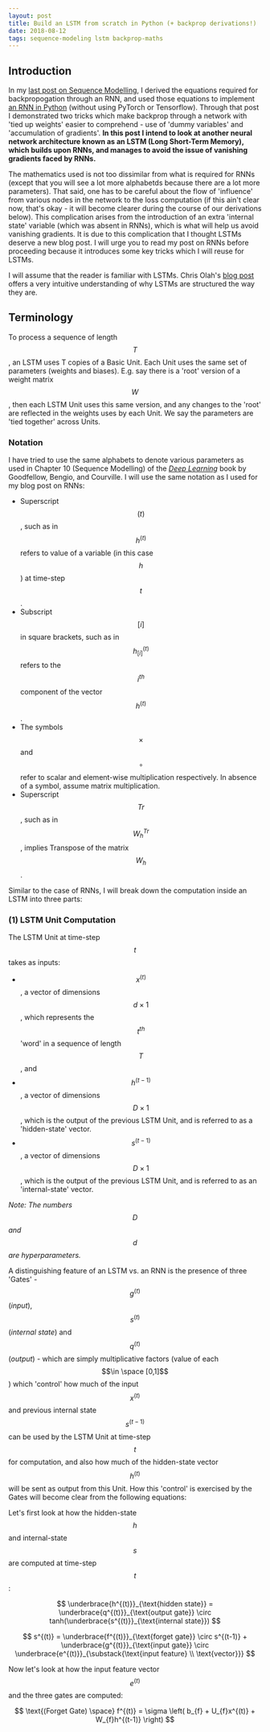 ```yaml
---
layout: post
title: Build an LSTM from scratch in Python (+ backprop derivations!)
date: 2018-08-12
tags: sequence-modeling lstm backprop-maths
---
```

## Introduction
In my [last post on Sequence Modelling](https://talwarabhimanyu.github.io/blog/2018/07/31/rnn-backprop), I derived the equations required for backpropogation through an RNN, and used those equations to implement [an RNN in Python](https://github.com/talwarabhimanyu/Learning-by-Coding/blob/master/Deep%20Learning%20from%20Scratch/RNN%20from%20Scratch/RNN%20from%20Scratch.ipynb) (without using PyTorch or Tensorflow). Through that post I demonstrated two tricks which make backprop through a network with 'tied up weights' easier to comprehend - use of 'dummy variables' and 'accumulation of gradients'. **In this post I intend to look at another neural network architecture known as an LSTM (Long Short-Term Memory), which builds upon RNNs, and manages to avoid the issue of vanishing gradients faced by RNNs.**

The mathematics used is not too dissimilar from what is required for RNNs (except that you will see a lot more alphabetds because there are a lot more parameters). That said, one has to be careful about the flow of 'influence' from various nodes in the network to the loss computation (if this ain't clear now, that's okay - it will become clearer during the course of our derivations below). This complication arises from the introduction of an extra 'internal state' variable (which was absent in RNNs), which is what will help us avoid vanishing gradients. It is due to this complication that I thought LSTMs deserve a new blog post. I will urge you to read my post on RNNs before proceeding because it introduces some key tricks which I will reuse for LSTMs.

I will assume that the reader is familiar with LSTMs. Chris Olah's [blog post](http://colah.github.io/posts/2015-08-Understanding-LSTMs/) offers a very intuitive understanding of why LSTMs are structured the way they are.

## Terminology
To process a sequence of length $$T$$, an LSTM uses T copies of a Basic Unit. Each Unit uses the same set of parameters (weights and biases). E.g. say there is a 'root' version of a weight matrix $$W$$, then each LSTM Unit uses this same version, and any changes to the 'root' are reflected in the weights uses by each Unit. We say the parameters are 'tied together' across Units.

### Notation
I have tried to use the same alphabets to denote various parameters as used in Chapter 10 (Sequence Modelling) of the [_Deep Learning_](https://www.deeplearningbook.org/) book by Goodfellow, Bengio, and Courville. I will use the same notation as I used for my blog post on RNNs:

* Superscript $$(t)$$, such as in $$h^{(t)}$$ refers to value of a variable (in this case $$h$$) at time-step $$t$$.
* Subscript $$[i]$$ in square brackets, such as in $$h^{(t)}_{[i]}$$ refers to the $$i^{th}$$ component of the vector $$h^{(t)}$$.
* The symbols $$\times$$ and $$\circ$$ refer to scalar and element-wise multiplication respectively. In absence of a symbol, assume matrix multiplication.
* Superscript $$Tr$$, such as in $$W_h^{Tr}$$, implies Transpose of the matrix $$W_h$$.

Similar to the case of RNNs, I will break down the computation inside an LSTM into three parts:

### (1) LSTM Unit Computation
The LSTM Unit at time-step $$t$$ takes as inputs:
* $$x^{(t)}$$, a vector of dimensions $$d \times 1$$, which represents the $$t^{th}$$ 'word' in a sequence of length $$T$$, and
* $$h^{(t-1)}$$, a vector of dimensions $$D \times 1$$, which is the output of the previous LSTM Unit, and is referred to as a 'hidden-state' vector.
* $$s^{(t-1)}$$, a vector of dimensions $$D \times 1$$, which is the output of the previous LSTM Unit, and is referred to as an 'internal-state' vector.

_Note: The numbers $$D$$ and $$d$$ are hyperparameters._

A distinguishing feature of an LSTM vs. an RNN is the presence of three 'Gates' - $$g^{(t)}$$ (_input_), $$s^{(t)}$$ (_internal state_) and $$q^{(t)}$$ (_output_) - which are simply multiplicative factors (value of each $$\in \space [0,1]$$) which 'control' how much of the input $$x^{(t)}$$ and previous internal state $$s^{(t-1)}$$ can be used by the LSTM Unit at time-step $$t$$ for computation, and also how much of the hidden-state vector $$h^{(t)}$$ will be sent as output from this Unit. How this 'control' is exercised by the Gates will become clear from the following equations:

Let's first look at how the hidden-state $$h$$ and internal-state $$s$$ are computed at time-step $$t$$:

$$
\underbrace{h^{(t)}}_{\text{hidden state}} = \underbrace{q^{(t)}}_{\text{output gate}} \circ tanh(\underbrace{s^{(t)}}_{\text{internal state}})
$$

$$
s^{(t)} = \underbrace{f^{(t)}}_{\text{forget gate}} \circ s^{(t-1)} + \underbrace{g^{(t)}}_{\text{input gate}} \circ \underbrace{e^{(t)}}_{\substack{\text{input feature} \\ \text{vector}}}
$$

Now let's look at how the input feature vector $$e^{(t)}$$ and the three gates are computed:

$$
\text{(Forget Gate) \space} f^{(t)} = \sigma \left( b_{f} + U_{f}x^{(t)} + W_{f}h^{(t-1)} \right)
$$
